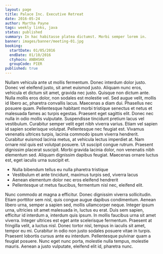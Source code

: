 ```yaml
---
layout: page
title: Palace Inc. Executive Retreat
date: 2016-05-24
author: Martha Payne
tags: weekly links, java
status: published
summary: In hac habitasse platea dictumst. Morbi semper lorem in.
banner: images/banner/meeting-01.jpg
booking:
  startDate: 01/05/2016
  endDate: 01/10/2016
  ctyhocn: ANBHSHX
  groupCode: PIER
published: true
---
```

Nullam vehicula ante ut mollis fermentum. Donec interdum dolor justo. Donec vel eleifend justo, sit amet euismod justo. Aliquam nunc eros, vehicula et dictum sit amet, gravida nec justo. Quisque non dictum ante. Nulla mollis eros dolor, non sodales est molestie vel. Sed augue velit, mollis id libero ac, pharetra convallis lacus. Maecenas a diam dui. Phasellus nec posuere quam. Pellentesque habitant morbi tristique senectus et netus et malesuada fames ac turpis egestas.
Praesent eget sagittis elit. Donec nec nulla in odio mollis vulputate. Suspendisse tincidunt pretium lacus vel vestibulum. Curabitur semper velit eget nibh viverra varius. Etiam vel sapien id sapien scelerisque volutpat. Pellentesque nec feugiat est. Vivamus venenatis ultrices turpis, lacinia commodo ipsum viverra hendrerit. Curabitur euismod lacinia metus, at vehicula lectus imperdiet at. Nam ornare nisl quis est volutpat posuere. Ut suscipit congue rutrum. Praesent dignissim placerat suscipit. Morbi gravida lacinia dolor, non venenatis nibh elementum sed. Aliquam dignissim dapibus feugiat. Maecenas ornare luctus est, eget iaculis urna suscipit et.

* Nulla bibendum tellus eu nulla pharetra tristique
* Vestibulum et ante tincidunt, maximus turpis sed, viverra lacus
* Aenean elementum dolor nec eros eleifend hendrerit
* Pellentesque ut metus faucibus, fermentum nisl nec, eleifend elit.

Nunc commodo at magna a efficitur. Donec dignissim viverra sollicitudin. Etiam porttitor sem nisl, quis congue augue dapibus condimentum. Aenean libero urna, semper a sapien sed, mollis ullamcorper neque. Integer ipsum urna, ultricies sit amet malesuada in, luctus eu erat. Duis sem sapien, efficitur id interdum a, interdum quis ipsum. In mollis faucibus urna sit amet viverra.
Integer ultrices est eget ante scelerisque fermentum. Praesent at fringilla velit, a luctus nisl. Donec tortor nisl, tempus in iaculis sit amet, tempor eu mi. Curabitur in odio non justo sodales posuere vitae in turpis. Praesent lobortis cursus ante eu interdum. Pellentesque pulvinar quam a feugiat posuere. Nunc eget nunc porta, molestie nulla tempus, molestie mauris. Aenean a justo vulputate, eleifend elit id, pharetra nunc.
